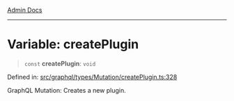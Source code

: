 [Admin Docs](/)

***

# Variable: createPlugin

> `const` **createPlugin**: `void`

Defined in: [src/graphql/types/Mutation/createPlugin.ts:328](https://github.com/gautam-divyanshu/talawa-api/blob/84910820371ade6fdca33545b3a0fc1e929731b2/src/graphql/types/Mutation/createPlugin.ts#L328)

GraphQL Mutation: Creates a new plugin.
